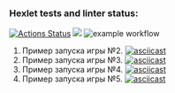 ### Hexlet tests and linter status:
[![Actions Status](https://github.com/vviace/java-project-lvl1/workflows/hexlet-check/badge.svg)](https://github.com/vviace/java-project-lvl1/actions)
<a href="https://codeclimate.com/github/codeclimate/codeclimate/maintainability"><img src="https://api.codeclimate.com/v1/badges/a99a88d28ad37a79dbf6/maintainability" /></a>
![example workflow](https://github.com/vviace/java-project-lvl1/actions/workflows/main.yml/badge.svg)
1. Пример запуска игры №2.
[![asciicast](https://asciinema.org/a/488745.svg)](https://asciinema.org/a/488745)
2. Пример запуска игры №3.
 [![asciicast](https://asciinema.org/a/FtCEvdRGabkY043vSfDw8XFwT.svg)](https://asciinema.org/a/FtCEvdRGabkY043vSfDw8XFwT)
3. Пример запуска игры №4.
   [![asciicast](https://asciinema.org/a/C0hFVpWrTamd3PnTSPhNy334c.svg)](https://asciinema.org/a/C0hFVpWrTamd3PnTSPhNy334c)
4. Пример запуска игры №5.
   [![asciicast](https://asciinema.org/a/wN4frgBlVDXWGmsIOzKZ8RzvM.svg)](https://asciinema.org/a/wN4frgBlVDXWGmsIOzKZ8RzvM)